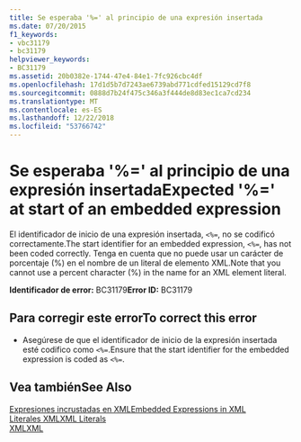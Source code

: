 ```yaml
---
title: Se esperaba '%=' al principio de una expresión insertada
ms.date: 07/20/2015
f1_keywords:
- vbc31179
- bc31179
helpviewer_keywords:
- BC31179
ms.assetid: 20b0382e-1744-47e4-84e1-7fc926cbc4df
ms.openlocfilehash: 17d1d5b7d7243ae6739abd771cdfed15129cd7f8
ms.sourcegitcommit: 0888d7b24f475c346a3f444de8d83ec1ca7cd234
ms.translationtype: MT
ms.contentlocale: es-ES
ms.lasthandoff: 12/22/2018
ms.locfileid: "53766742"
---
```

# <a name="expected--at-start-of-an-embedded-expression"></a><span data-ttu-id="d11ce-102">Se esperaba '%=' al principio de una expresión insertada</span><span class="sxs-lookup"><span data-stu-id="d11ce-102">Expected '%=' at start of an embedded expression</span></span>
<span data-ttu-id="d11ce-103">El identificador de inicio de una expresión insertada, `<%=`, no se codificó correctamente.</span><span class="sxs-lookup"><span data-stu-id="d11ce-103">The start identifier for an embedded expression, `<%=`, has not been coded correctly.</span></span> <span data-ttu-id="d11ce-104">Tenga en cuenta que no puede usar un carácter de porcentaje (%) en el nombre de un literal de elemento XML.</span><span class="sxs-lookup"><span data-stu-id="d11ce-104">Note that you cannot use a percent character (%) in the name for an XML element literal.</span></span>  
  
 <span data-ttu-id="d11ce-105">**Identificador de error:** BC31179</span><span class="sxs-lookup"><span data-stu-id="d11ce-105">**Error ID:** BC31179</span></span>  
  
## <a name="to-correct-this-error"></a><span data-ttu-id="d11ce-106">Para corregir este error</span><span class="sxs-lookup"><span data-stu-id="d11ce-106">To correct this error</span></span>  
  
-   <span data-ttu-id="d11ce-107">Asegúrese de que el identificador de inicio de la expresión  insertada esté codifico como `<%=`.</span><span class="sxs-lookup"><span data-stu-id="d11ce-107">Ensure that the start identifier for the embedded expression is coded as `<%=`.</span></span>  
  
## <a name="see-also"></a><span data-ttu-id="d11ce-108">Vea también</span><span class="sxs-lookup"><span data-stu-id="d11ce-108">See Also</span></span>  
 [<span data-ttu-id="d11ce-109">Expresiones incrustadas en XML</span><span class="sxs-lookup"><span data-stu-id="d11ce-109">Embedded Expressions in XML</span></span>](../../visual-basic/programming-guide/language-features/xml/embedded-expressions-in-xml.md)  
 [<span data-ttu-id="d11ce-110">Literales XML</span><span class="sxs-lookup"><span data-stu-id="d11ce-110">XML Literals</span></span>](../../visual-basic/language-reference/xml-literals/index.md)  
 [<span data-ttu-id="d11ce-111">XML</span><span class="sxs-lookup"><span data-stu-id="d11ce-111">XML</span></span>](../../visual-basic/programming-guide/language-features/xml/index.md)
